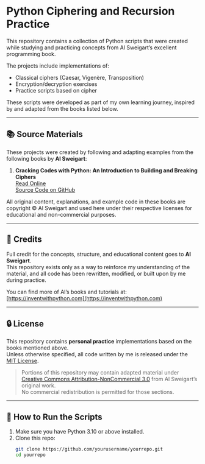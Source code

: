 # Python Ciphering and Recursion Practice

This repository contains a collection of Python scripts that were created while studying and practicing concepts from Al Sweigart’s excellent programming book.

The projects include implementations of:
- Classical ciphers (Caesar, Vigenère, Transposition)
- Encryption/decryption exercises
- Practice scripts based on cipher
  
These scripts were developed as part of my own learning journey, inspired by and adapted from the books listed below.

---

## 📚 Source Materials

These projects were created by following and adapting examples from the following books by **Al Sweigart**:

1. **Cracking Codes with Python: An Introduction to Building and Breaking Ciphers**  
   [Read Online](https://inventwithpython.com/cracking/)  
   [Source Code on GitHub](https://github.com/asweigart/cracking-codes-python)

All original content, explanations, and example code in these books are copyright © Al Sweigart and used here under their respective licenses for educational and non-commercial purposes.

---

## 📝 Credits

Full credit for the concepts, structure, and educational content goes to **Al Sweigart**.  
This repository exists only as a way to reinforce my understanding of the material, and all code has been rewritten, modified, or built upon by me during practice.

You can find more of Al’s books and tutorials at:  
[https://inventwithpython.com](https://inventwithpython.com)

---

## 🔒 License

This repository contains **personal practice** implementations based on the books mentioned above.  
Unless otherwise specified, all code written by me is released under the [MIT License](https://opensource.org/licenses/MIT).

> Portions of this repository may contain adapted material under [Creative Commons Attribution-NonCommercial 3.0](https://creativecommons.org/licenses/by-nc/3.0/) from Al Sweigart’s original work.  
> No commercial redistribution is permitted for those sections.

---

## 🚀 How to Run the Scripts

1. Make sure you have Python 3.10 or above installed.
2. Clone this repo:
   ```bash
   git clone https://github.com/yourusername/yourrepo.git
   cd yourrepo
